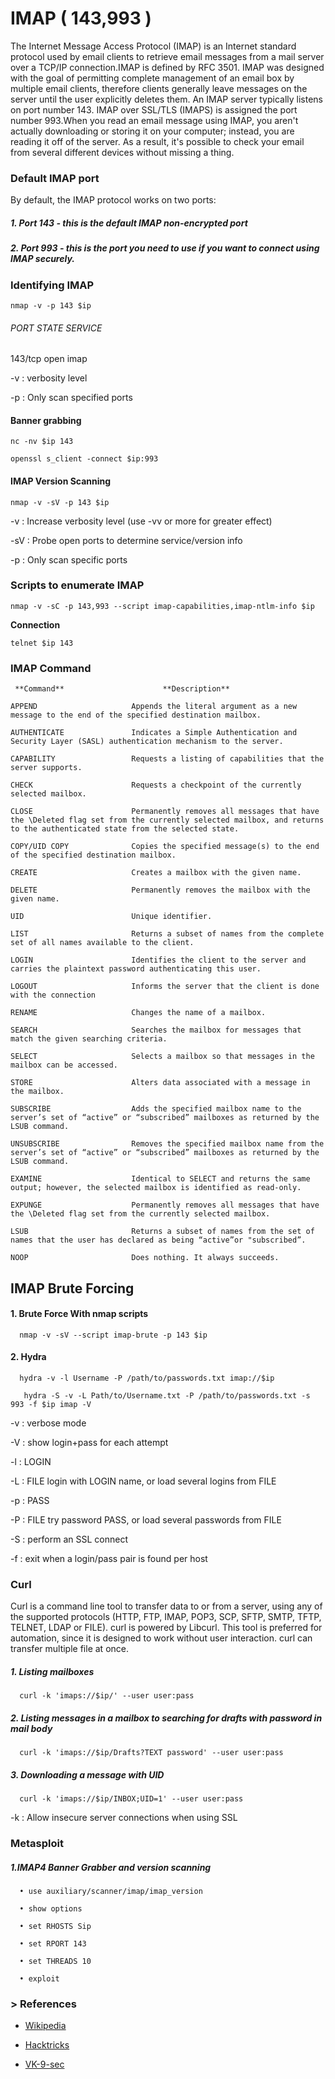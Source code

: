 # IMAP ( 143,993 )
	
  The Internet Message Access Protocol (IMAP) is an Internet standard protocol used by email clients to retrieve email messages from a mail server over a TCP/IP connection.IMAP is defined by RFC 3501.
  IMAP was designed with the goal of permitting complete management of an email box by multiple email clients, therefore clients generally leave messages on the server until the user explicitly deletes them. An IMAP server typically listens on port number 143. IMAP over SSL/TLS (IMAPS) is assigned the port number 993.When you read an email message using IMAP, you aren't actually downloading or storing it on your computer; instead, you are reading it off of the server. As a result, it's possible to check your email from several different devices without missing a thing.
  
### Default IMAP port	
  	
By default, the IMAP protocol works on two ports:
  
##### 1. Port 143 - this is the default IMAP non-encrypted port
##### 2. Port 993 - this is the port you need to use if you want to connect using IMAP securely.
  
### Identifying IMAP
  	
    nmap -v -p 143 $ip
  
###### PORT    	STATE 	SERVICE

143/tcp 	open  	imap   
	
-v : verbosity level 

-p : Only scan specified ports 
 	
#### Banner grabbing
	
    nc -nv $ip 143
````
openssl s_client -connect $ip:993 
````	

#### IMAP Version Scanning

    nmap -v -sV -p 143 $ip
	
-v : Increase verbosity level (use -vv or more for greater effect)
	
-sV : Probe open ports to determine service/version info
	
-p : Only scan specific ports
	
### Scripts to enumerate IMAP

    nmap -v -sC -p 143,993 --script imap-capabilities,imap-ntlm-info $ip
	
**Connection**
	
    telnet $ip 143 
	
### IMAP Command
     **Command**                      **Description**
  
    APPEND                     Appends the literal argument as a new message to the end of the specified destination mailbox.			
																			
    AUTHENTICATE               Indicates a Simple Authentication and Security Layer (SASL) authentication mechanism to the server. 					
																				
    CAPABILITY                 Requests a listing of capabilities that the server supports.			
	
    CHECK                      Requests a checkpoint of the currently selected mailbox.				
	
    CLOSE                      Permanently removes all messages that have the \Deleted flag set from the currently selected mailbox, and returns to the authenticated state from the selected state.	
    
    COPY/UID COPY              Copies the specified message(s) to the end of the specified destination mailbox.		
											
    CREATE                     Creates a mailbox with the given name.										
	
    DELETE                     Permanently removes the mailbox with the given name.				
	
    UID                        Unique identifier.																			
	
    LIST                       Returns a subset of names from the complete set of all names available to the client.				
										
    LOGIN                      Identifies the client to the server and carries the plaintext password authenticating this user.		
	
    LOGOUT                     Informs the server that the client is done with the connection	
	
    RENAME                     Changes the name of a mailbox.
	
    SEARCH                     Searches the mailbox for messages that match the given searching criteria.
	
    SELECT                     Selects a mailbox so that messages in the mailbox can be accessed.
	
    STORE                      Alters data associated with a message in the mailbox.
	
    SUBSCRIBE                  Adds the specified mailbox name to the server’s set of “active” or “subscribed” mailboxes as returned by the LSUB command.
	
    UNSUBSCRIBE                Removes the specified mailbox name from the server’s set of “active” or “subscribed” mailboxes as returned by the LSUB command.
	
    EXAMINE                    Identical to SELECT and returns the same output; however, the selected mailbox is identified as read-only.
	
    EXPUNGE                    Permanently removes all messages that have the \Deleted flag set from the currently selected mailbox.
	
    LSUB                       Returns a subset of names from the set of names that the user has declared as being “active”or "subscribed”.

    NOOP                       Does nothing. It always succeeds.		
	
## IMAP Brute Forcing
	
#### 1. Brute Force With nmap scripts
	
      nmap -v -sV --script imap-brute -p 143 $ip
	
#### 2. Hydra 
	
      hydra -v -l Username -P /path/to/passwords.txt imap://$ip 
  ````
     hydra -S -v -L Path/to/Username.txt -P /path/to/passwords.txt -s 993 -f $ip imap -V
````
	
-v : verbose mode
	
-V :  show login+pass for each attempt
	
-l : LOGIN 
	
-L : FILE  login with LOGIN name, or load several logins from FILE
	
-p : PASS  
	
-P : FILE  try password PASS, or load several passwords from FILE
	
-S : perform an SSL connect
	
-f : exit when a login/pass pair is found per host
	
### Curl

Curl is a command line tool to transfer data to or from a server, using any of the supported protocols (HTTP, FTP, IMAP, POP3, SCP, SFTP, SMTP, TFTP, TELNET, LDAP or FILE). curl is powered by Libcurl. This tool is preferred for automation, since it is designed to work without user interaction. curl can transfer multiple file at once.
	
##### 1. Listing mailboxes
	
      curl -k 'imaps://$ip/' --user user:pass
	
##### 2. Listing messages in a mailbox to searching for drafts with password in mail body
	
      curl -k 'imaps://$ip/Drafts?TEXT password' --user user:pass

##### 3. Downloading a message with UID
	
      curl -k 'imaps://$ip/INBOX;UID=1' --user user:pass

-k : Allow insecure server connections when using SSL

### Metasploit
	
##### 1.IMAP4 Banner Grabber and version scanning
	
      • use auxiliary/scanner/imap/imap_version

      • show options

      • set RHOSTS Sip

      • set RPORT 143

      • set THREADS 10

      • exploit
	
### > References

* [Wikipedia](https://en.wikipedia.org/wiki/Internet_Message_Access_Protocol)

* [Hacktricks](https://book.hacktricks.xyz/pentesting/pentesting-imap#banner-grabbing)
	
* [VK-9-sec](https://vk9-sec.com/25110143-tcp-smtppop3imap-enumeration)
	




							 
										
				
	
	
	
	





  
  








	
	
